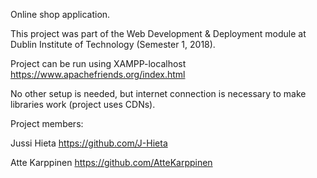 Online shop application. 

This project was part of the Web Development & Deployment module at Dublin Institute of Technology (Semester 1, 2018).

Project can be run using XAMPP-localhost
https://www.apachefriends.org/index.html

No other setup is needed, but internet connection is necessary to make libraries work (project uses CDNs).

Project members:

Jussi Hieta     https://github.com/J-Hieta

Atte Karppinen  https://github.com/AtteKarppinen
